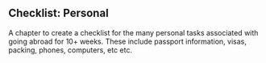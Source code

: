 ## Checklist: Personal

A chapter to create a checklist for the many personal tasks associated with going abroad for 10+ weeks. These include passport information, visas, packing, phones, computers, etc etc.